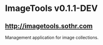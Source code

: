 ImageTools v0.1.1-DEV
==========
http://imagetools.sothr.com
----------

Management application for image collections.
